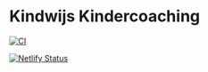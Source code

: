 # Kindwijs Kindercoaching

[![CI](https://github.com/marcusabu/Kindwijs/actions/workflows/main.yml/badge.svg)](https://github.com/marcusabu/Kindwijs/actions/workflows/main.yml)

[![Netlify Status](https://api.netlify.com/api/v1/badges/09c561f5-6d87-4e15-9112-fa183e60ffee/deploy-status)](https://app.netlify.com/sites/happy-borg-db2056/deploys)
